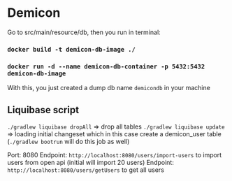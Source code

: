 # Demicon

Go to src/main/resource/db, then you run in terminal:
### `docker build -t demicon-db-image ./`
### `docker run -d --name demicon-db-container -p 5432:5432 demicon-db-image`

With this, you just created a dump db name `demicondb` in your machine

## Liquibase script
`./gradlew liquibase dropAll` => drop all tables
`./gradlew liquibase update` => loading initial changeset which in this case create a demicon_user table (`./gradlew bootrun` will do this job as well)

Port: 8080
Endpoint: `http://localhost:8080/users/import-users` to import users from open api (initial will import 20 users)
Endpoint: `http://localhost:8080/users/getUsers` to get all users

